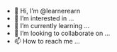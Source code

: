 - 👋 Hi, I’m @learnerearn
- 👀 I’m interested in ...
- 🌱 I’m currently learning ...
- 💞️ I’m looking to collaborate on ...
- 📫 How to reach me ...

<!---
learnerearn/learnerearn is a ✨ special ✨ repository because its `README.md` (this file) appears on your GitHub profile.
You can click the Preview link to take a look at your changes.
--->
